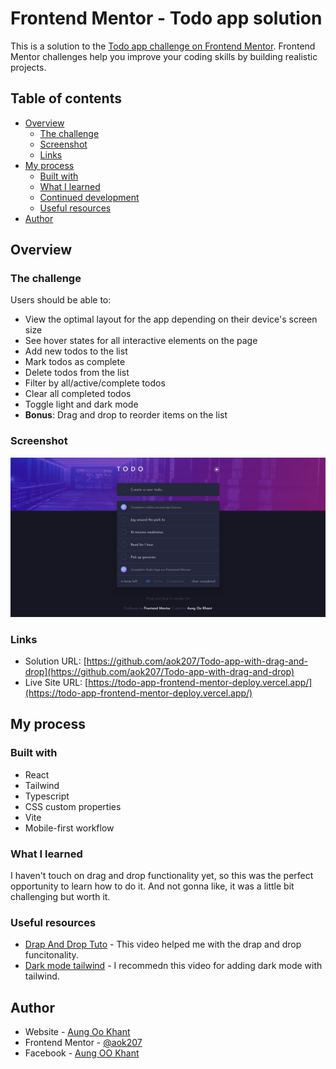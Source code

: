# Frontend Mentor - Todo app solution

This is a solution to the [Todo app challenge on Frontend Mentor](https://www.frontendmentor.io/challenges/todo-app-Su1_KokOW). Frontend Mentor challenges help you improve your coding skills by building realistic projects.

## Table of contents

- [Overview](#overview)
  - [The challenge](#the-challenge)
  - [Screenshot](#screenshot)
  - [Links](#links)
- [My process](#my-process)
  - [Built with](#built-with)
  - [What I learned](#what-i-learned)
  - [Continued development](#continued-development)
  - [Useful resources](#useful-resources)
- [Author](#author)

## Overview

### The challenge

Users should be able to:

- View the optimal layout for the app depending on their device's screen size
- See hover states for all interactive elements on the page
- Add new todos to the list
- Mark todos as complete
- Delete todos from the list
- Filter by all/active/complete todos
- Clear all completed todos
- Toggle light and dark mode
- **Bonus**: Drag and drop to reorder items on the list

### Screenshot

![](./public/Screenshot.png)

### Links

- Solution URL: [https://github.com/aok207/Todo-app-with-drag-and-drop](https://github.com/aok207/Todo-app-with-drag-and-drop)
- Live Site URL: [https://todo-app-frontend-mentor-deploy.vercel.app/](https://todo-app-frontend-mentor-deploy.vercel.app/)

## My process

### Built with

- React
- Tailwind
- Typescript
- CSS custom properties
- Vite
- Mobile-first workflow

### What I learned

I haven't touch on drag and drop functionality yet, so this was the perfect opportunity to learn how to do it. And not gonna like, it was a little bit challenging but worth it.

### Useful resources

- [Drap And Drop Tuto](https://www.youtube.com/watch?v=PyGqKt86gU0) - This video helped me with the drap and drop funcitonality.
- [Dark mode tailwind](https://www.youtube.com/watch?v=NxIBnvb8B7Y) - I recommedn this video for adding dark mode with tailwind.

## Author

- Website - [Aung Oo Khant](https://aungookhant-portfolio.onrender.com/)
- Frontend Mentor - [@aok207](https://www.frontendmentor.io/profile/aok207)
- Facebook - [Aung OO Khant](https://www.facebook.com/aungookhant.aung)

